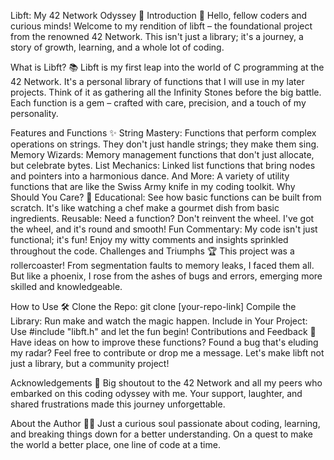 Libft: My 42 Network Odyssey 🚀
Introduction 🌟
Hello, fellow coders and curious minds! Welcome to my rendition of libft – the foundational project from the renowned 42 Network. This isn't just a library; it's a journey, a story of growth, learning, and a whole lot of coding.

What is Libft? 📚
Libft is my first leap into the world of C programming at the 42 Network. It's a personal library of functions that I will use in my later projects. Think of it as gathering all the Infinity Stones before the big battle. Each function is a gem – crafted with care, precision, and a touch of my personality.

Features and Functions ✨
String Mastery: Functions that perform complex operations on strings. They don't just handle strings; they make them sing.
Memory Wizards: Memory management functions that don't just allocate, but celebrate bytes.
List Mechanics: Linked list functions that bring nodes and pointers into a harmonious dance.
And More: A variety of utility functions that are like the Swiss Army knife in my coding toolkit.
Why Should You Care? 🤔
Educational: See how basic functions can be built from scratch. It's like watching a chef make a gourmet dish from basic ingredients.
Reusable: Need a function? Don't reinvent the wheel. I've got the wheel, and it's round and smooth!
Fun Commentary: My code isn't just functional; it's fun! Enjoy my witty comments and insights sprinkled throughout the code.
Challenges and Triumphs 🏆
This project was a rollercoaster! From segmentation faults to memory leaks, I faced them all. But like a phoenix, I rose from the ashes of bugs and errors, emerging more skilled and knowledgeable.

How to Use 🛠️
Clone the Repo: git clone [your-repo-link]
Compile the Library: Run make and watch the magic happen.
Include in Your Project: Use #include "libft.h" and let the fun begin!
Contributions and Feedback 🤝
Have ideas on how to improve these functions? Found a bug that's eluding my radar? Feel free to contribute or drop me a message. Let's make libft not just a library, but a community project!

Acknowledgements 🙏
Big shoutout to the 42 Network and all my peers who embarked on this coding odyssey with me. Your support, laughter, and shared frustrations made this journey unforgettable.

About the Author 🧑‍💻
Just a curious soul passionate about coding, learning, and breaking things down for a better understanding. On a quest to make the world a better place, one line of code at a time.